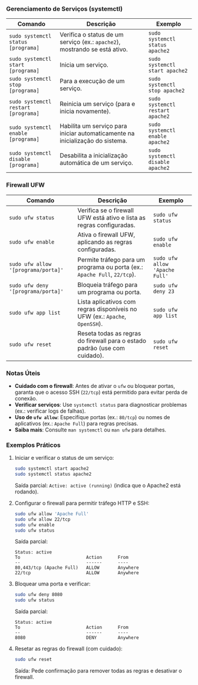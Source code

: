 ### Gerenciamento de Serviços (systemctl)

|Comando|Descrição|Exemplo|
|---|---|---|
|`sudo systemctl status [programa]`|Verifica o status de um serviço (ex.: `apache2`), mostrando se está ativo.|`sudo systemctl status apache2`|
|`sudo systemctl start [programa]`|Inicia um serviço.|`sudo systemctl start apache2`|
|`sudo systemctl stop [programa]`|Para a execução de um serviço.|`sudo systemctl stop apache2`|
|`sudo systemctl restart [programa]`|Reinicia um serviço (para e inicia novamente).|`sudo systemctl restart apache2`|
|`sudo systemctl enable [programa]`|Habilita um serviço para iniciar automaticamente na inicialização do sistema.|`sudo systemctl enable apache2`|
|`sudo systemctl disable [programa]`|Desabilita a inicialização automática de um serviço.|`sudo systemctl disable apache2`|

### Firewall UFW

| Comando                             | Descrição                                                                   | Exemplo                        |
| ----------------------------------- | --------------------------------------------------------------------------- | ------------------------------ |
| `sudo ufw status`                   | Verifica se o firewall UFW está ativo e lista as regras configuradas.       | `sudo ufw status`              |
| `sudo ufw enable`                   | Ativa o firewall UFW, aplicando as regras configuradas.                     | `sudo ufw enable`              |
| `sudo ufw allow '[programa/porta]'` | Permite tráfego para um programa ou porta (ex.: `Apache Full`, `22/tcp`).   | `sudo ufw allow 'Apache Full'` |
| `sudo ufw deny '[programa/porta]'`  | Bloqueia tráfego para um programa ou porta.                                 | `sudo ufw deny 23`             |
| `sudo ufw app list`                 | Lista aplicativos com regras disponíveis no UFW (ex.: `Apache`, `OpenSSH`). | `sudo ufw app list`            |
| `sudo ufw reset`                    | Reseta todas as regras do firewall para o estado padrão (use com cuidado).  | `sudo ufw reset`               |

### Notas Úteis

- **Cuidado com o firewall**: Antes de ativar o `ufw` ou bloquear portas, garanta que o acesso SSH (`22/tcp`) está permitido para evitar perda de conexão.
- **Verificar serviços**: Use `systemctl status` para diagnosticar problemas (ex.: verificar logs de falhas).
- **Uso de `ufw allow`**: Especifique portas (ex.: `80/tcp`) ou nomes de aplicativos (ex.: `Apache Full`) para regras precisas.
- **Saiba mais**: Consulte `man systemctl` ou `man ufw` para detalhes.


### Exemplos Práticos

1. Iniciar e verificar o status de um serviço:
    
    ```bash
    sudo systemctl start apache2
    sudo systemctl status apache2
    ```
    
    Saída parcial: `Active: active (running)` (indica que o Apache2 está rodando).
    
2. Configurar o firewall para permitir tráfego HTTP e SSH:
    
    ```bash
    sudo ufw allow 'Apache Full'
    sudo ufw allow 22/tcp
    sudo ufw enable
    sudo ufw status
    ```
    
    Saída parcial:
    
    ```
    Status: active
    To                         Action      From
    --                         ------      ----
    80,443/tcp (Apache Full)   ALLOW       Anywhere
    22/tcp                     ALLOW       Anywhere
    ```
    
3. Bloquear uma porta e verificar:
    
    ```bash
    sudo ufw deny 8080
    sudo ufw status
    ```
    
    Saída parcial:
    
    ```
    Status: active
    To                         Action      From
    --                         ------      ----
    8080                       DENY        Anywhere
    ```
    
4. Resetar as regras do firewall (com cuidado):
    
    ```bash
    sudo ufw reset
    ```
    
    Saída: Pede confirmação para remover todas as regras e desativar o firewall.